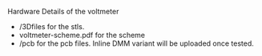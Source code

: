 Hardware Details of the voltmeter
- /3Dfiles for  the stls.
-  voltmeter-scheme.pdf for the scheme
-  /pcb for the pcb files. Inline DMM variant will be uploaded once tested. 

